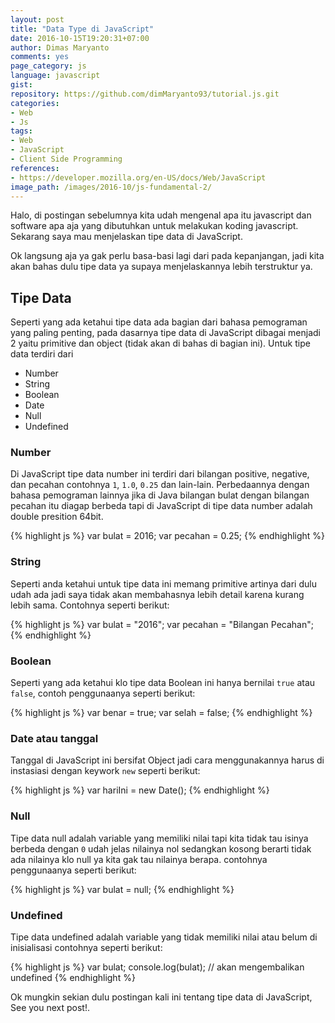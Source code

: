 ```yaml
---
layout: post
title: "Data Type di JavaScript"
date: 2016-10-15T19:20:31+07:00
author: Dimas Maryanto
comments: yes
page_category: js
language: javascript
gist:
repository: https://github.com/dimMaryanto93/tutorial.js.git
categories:
- Web
- Js
tags:
- Web
- JavaScript
- Client Side Programming
references:
- https://developer.mozilla.org/en-US/docs/Web/JavaScript
image_path: /images/2016-10/js-fundamental-2/
---
```


Halo, di postingan sebelumnya kita udah mengenal apa itu javascript dan software apa aja yang dibutuhkan untuk melakukan koding javascript. Sekarang saya mau menjelaskan tipe data di JavaScript.

<!--more-->

Ok langsung aja ya gak perlu basa-basi lagi dari pada kepanjangan, jadi kita akan bahas dulu tipe data ya supaya menjelaskannya lebih terstruktur ya.


## Tipe Data

Seperti yang ada ketahui tipe data ada bagian dari bahasa pemograman yang paling penting, pada dasarnya tipe data di JavaScript dibagai menjadi 2 yaitu primitive dan object (tidak akan di bahas di bagian ini). Untuk tipe data terdiri dari

* Number
* String
* Boolean
* Date
* Null
* Undefined

### Number

Di JavaScript tipe data number ini terdiri dari bilangan positive, negative, dan pecahan contohnya `1`, `1.0`, `0.25` dan lain-lain. Perbedaannya dengan bahasa pemograman lainnya jika di Java bilangan bulat dengan bilangan pecahan itu diagap berbeda tapi di JavaScript di tipe data number adalah double presition 64bit.

{% highlight js %}
var bulat = 2016;
var pecahan = 0.25;
{% endhighlight %}

### String

Seperti anda ketahui untuk tipe data ini memang primitive artinya dari dulu udah ada jadi saya tidak akan membahasnya lebih detail karena kurang lebih sama. Contohnya seperti berikut:

{% highlight js %}
var bulat = "2016";
var pecahan = "Bilangan Pecahan";
{% endhighlight %}

### Boolean

Seperti yang ada ketahui klo tipe data Boolean ini hanya bernilai `true` atau `false`, contoh penggunaanya seperti berikut:

{% highlight js %}
var benar = true;
var selah = false;
{% endhighlight %}

### Date atau tanggal

Tanggal di JavaScript ini bersifat Object jadi cara menggunakannya harus di instasiasi dengan keywork `new` seperti berikut:

{% highlight js %}
var hariIni = new Date();
{% endhighlight %}

### Null

Tipe data null adalah variable yang memiliki nilai tapi kita tidak tau isinya berbeda dengan `0` udah jelas nilainya nol sedangkan kosong berarti tidak ada nilainya klo null ya kita gak tau nilainya berapa. contohnya penggunaanya seperti berikut:

{% highlight js %}
var bulat = null;
{% endhighlight %}

### Undefined

Tipe data undefined adalah variable yang tidak memiliki nilai atau belum di inisialisasi contohnya seperti berikut:

{% highlight js %}
var bulat;
console.log(bulat); // akan mengembalikan undefined
{% endhighlight %}

Ok mungkin sekian dulu postingan kali ini tentang tipe data di JavaScript, See you next post!.
